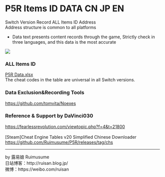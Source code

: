 # P5R Items ID DATA CN JP EN

Switch Version Record ALL Items ID Address<br>
Address structure is common to all platforms<br>
* Data text presents content records through the game, Strictly check in three languages, and this data is the most accurate
<img src="https://store-jp.nintendo.com/dw/image/v2/BFGJ_PRD/on/demandware.static/-/Sites-all-master-catalog/ja_JP/dw8f15100d/products/D70010000042356/heroBanner/206a3b6840d9f5a709db879bdf003de07b184b8065473a0447eb2ed3b350fee7.jpg"/>

### ALL Items ID
[P5R Data.xlsx](https://github.com/Ruimusume/P5R/raw/main/P5R%20Data.xlsx)<br>
The cheat codes in the table are universal in all Switch versions.<br>

### Data Exclusion&Recording Tools
https://github.com/tomvita/Noexes

### Reference & Support by DaVinci030
https://fearlessrevolution.com/viewtopic.php?f=4&t=21800<br>
<br>
[Steam]Cheat Engine Tables v20 Simplified Chinese Downloader<br>
https://github.com/Ruimusume/P5R/releases/tag/chs
<hr>
by 露易娘 Ruimusume</br>
日站博客：http://ruisan.blog.jp/</br>
微博：https://weibo.com/ruisan
